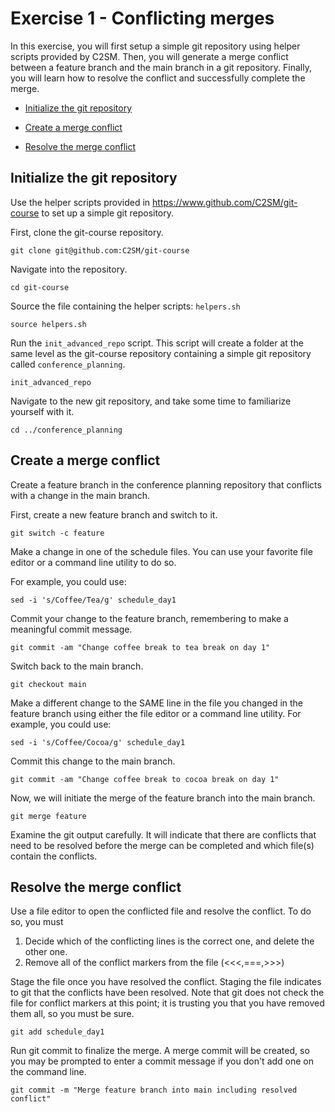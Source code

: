 # Exercise 1 - Conflicting merges

In this exercise, you will first setup a simple git repository using helper scripts provided by C2SM.  Then, you will generate a merge conflict between a feature branch and the main branch in a git repository.  Finally, you will learn how to resolve the conflict and successfully complete the merge.  

* [Initialize the git repository](#initialization)

* [Create a merge conflict](#conflict)

* [Resolve the merge conflict](#resolution)

## Initialize the git repository <a name="initialization"></a>

Use the helper scripts provided in https://www.github.com/C2SM/git-course to set up a simple git repository.

First, clone the git-course repository.  

```plaintext
git clone git@github.com:C2SM/git-course
```

Navigate into the repository.

```plaintext
cd git-course
```

Source the file containing the helper scripts: `helpers.sh`

```plaintext
source helpers.sh
```
Run the `init_advanced_repo` script.  This script will create a folder at the same level as the git-course repository containing a simple git repository called `conference_planning`.  

```plaintext
init_advanced_repo
```

Navigate to the new git repository, and take some time to familiarize yourself with it.  

```plaintext
cd ../conference_planning
```

## Create a merge conflict <a name="conflict"></a>

Create a feature branch in the conference planning repository that conflicts with a change in the main branch.  

First, create a new feature branch and switch to it.  

```plaintext
git switch -c feature
```

Make a change in one of the schedule files.  You can use your favorite file editor or a command line utility to do so.  

For example, you could use:

```plaintext
sed -i 's/Coffee/Tea/g' schedule_day1
```
Commit your change to the feature branch, remembering to make a meaningful commit message.  

```plaintext
git commit -am "Change coffee break to tea break on day 1"
```

Switch back to the main branch.

```plaintext
git checkout main
```

Make a different change to the SAME line in the file you changed in the feature branch using either the file editor or a command line utility.  For example, you could use:

```plaintext
sed -i 's/Coffee/Cocoa/g' schedule_day1
```

Commit this change to the main branch.  

```plaintext
git commit -am "Change coffee break to cocoa break on day 1"
```

Now, we will initiate the merge of the feature branch into the main branch.

```plaintext
git merge feature
```

Examine the git output carefully. It will indicate that there are conflicts that need to be resolved before the merge can be completed and which file(s) contain the conflicts.  

## Resolve the merge conflict <a name="resolution"></a>

Use a file editor to open the conflicted file and resolve the conflict. To do so, you must 
1. Decide which of the conflicting lines is the correct one, and delete the other one.
2. Remove all of the conflict markers from the file (<<<,===,>>>)

Stage the file once you have resolved the conflict.  Staging the file indicates to git that the conflicts have been resolved. Note that git does not check the file for conflict markers at this point; it is trusting you that you have removed them all, so you must be sure.  

```plaintext
git add schedule_day1
```

Run git commit to finalize the merge. A merge commit will be created, so you may be prompted to enter a commit message if you don't add one on the command line.  

```plaintext
git commit -m "Merge feature branch into main including resolved conflict"
```

